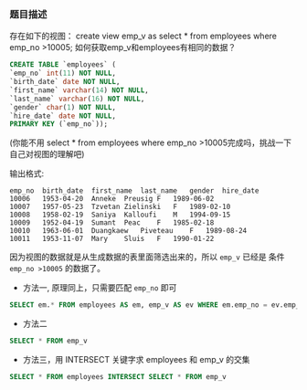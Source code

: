 ### 题目描述
存在如下的视图：
create view emp_v as select * from employees where emp_no >10005;
如何获取emp_v和employees有相同的数据？

```sql
CREATE TABLE `employees` (
`emp_no` int(11) NOT NULL,
`birth_date` date NOT NULL,
`first_name` varchar(14) NOT NULL,
`last_name` varchar(16) NOT NULL,
`gender` char(1) NOT NULL,
`hire_date` date NOT NULL,
PRIMARY KEY (`emp_no`));
```
(你能不用 select * from employees where emp_no >10005完成吗，挑战一下自己对视图的理解吧)

输出格式:
```
emp_no	birth_date	first_name	last_name	gender	hire_date
10006	1953-04-20	Anneke	Preusig	F	1989-06-02
10007	1957-05-23	Tzvetan	Zielinski	F	1989-02-10
10008	1958-02-19	Saniya	Kalloufi	M	1994-09-15
10009	1952-04-19	Sumant	Peac	F	1985-02-18
10010	1963-06-01	Duangkaew	Piveteau	F	1989-08-24
10011	1953-11-07	Mary	Sluis	F	1990-01-22
```

因为视图的数据就是从生成数据的表里面筛选出来的，所以 `emp_v` 已经是 条件`emp_no >10005` 的数据了。

* 方法一, 原理同上，只需要匹配 `emp_no` 即可
```sql
SELECT em.* FROM employees AS em, emp_v AS ev WHERE em.emp_no = ev.emp_no
```

* 方法二
```sql
SELECT * FROM emp_v
```

* 方法三，用 INTERSECT 关键字求 employees 和 emp_v 的交集
```sql
SELECT * FROM employees INTERSECT SELECT * FROM emp_v
```
